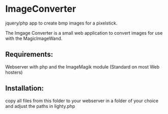 # ImageConverter
jquery/php app to create bmp images for a pixelstick.

The Imgage Converter is a small web application to convert images for use with the MagicImageWand.

## Requirements:

Webserver with php and the ImageMagik module (Standard on most Web hosters)

## Installation:

copy all files from this folder to your webserver in a folder of your choice and adjust the paths in lighty.php

